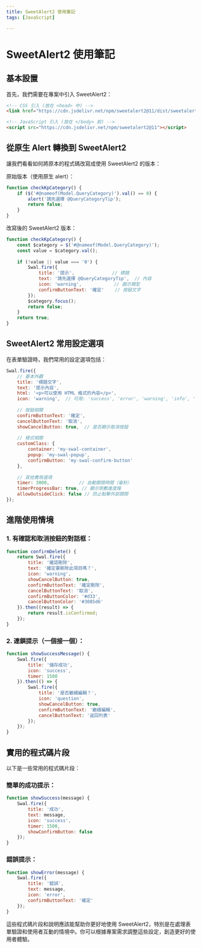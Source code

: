 ```yaml
---
title: SweetAlert2 使用筆記
tags: [JavaScript]

---
```


# SweetAlert2 使用筆記

## 基本設置

首先，我們需要在專案中引入 SweetAlert2：

```html
<!-- CSS 引入 (放在 <head> 中) -->
<link href="https://cdn.jsdelivr.net/npm/sweetalert2@11/dist/sweetalert2.min.css" rel="stylesheet">

<!-- JavaScript 引入 (放在 </body> 前) -->
<script src="https://cdn.jsdelivr.net/npm/sweetalert2@11"></script>
```

## 從原生 Alert 轉換到 SweetAlert2 

讓我們看看如何將原本的程式碼改寫成使用 SweetAlert2 的版本：

原始版本（使用原生 alert）：
```javascript
function checkKpCategory() {
    if ($('#@nameof(Model.QueryCategory)').val() == 0) { 
        alert('請先選擇 @QueryCategoryTip');
        return false;        
    }    
}
```

改寫後的 SweetAlert2 版本：
```javascript
function checkKpCategory() {
    const $category = $('#@nameof(Model.QueryCategory)');
    const value = $category.val();
    
    if (!value || value === '0') {
        Swal.fire({
            title: '提示',              // 標題
            text: '請先選擇 @QueryCategoryTip',  // 內容
            icon: 'warning',            // 圖示類型
            confirmButtonText: '確定'    // 按鈕文字
        });
        $category.focus();
        return false;
    }
    return true;
}
```

## SweetAlert2 常用設定選項

在表單驗證時，我們常用的設定選項包括：

```javascript
Swal.fire({
    // 基本外觀
    title: '標題文字',
    text: '提示內容',
    html: '<p>可以使用 HTML 格式的內容</p>',
    icon: 'warning',  // 可用: 'success', 'error', 'warning', 'info', 'question'
    
    // 按鈕相關
    confirmButtonText: '確定',
    cancelButtonText: '取消',
    showCancelButton: true,  // 是否顯示取消按鈕
    
    // 樣式相關
    customClass: {
        container: 'my-swal-container',
        popup: 'my-swal-popup',
        confirmButton: 'my-swal-confirm-button'
    },
    
    // 其他實用選項
    timer: 3000,           // 自動關閉時間（毫秒）
    timerProgressBar: true, // 顯示倒數進度條
    allowOutsideClick: false // 防止點擊外部關閉
});
```

## 進階使用情境

### 1. 有確認和取消按鈕的對話框：

```javascript
function confirmDelete() {
    return Swal.fire({
        title: '確認刪除',
        text: '確定要刪除此項目嗎？',
        icon: 'warning',
        showCancelButton: true,
        confirmButtonText: '確定刪除',
        cancelButtonText: '取消',
        confirmButtonColor: '#d33',
        cancelButtonColor: '#3085d6'
    }).then((result) => {
        return result.isConfirmed;
    });
}
```

### 2. 連鎖提示（一個接一個）：

```javascript
function showSuccessMessage() {
    Swal.fire({
        title: '儲存成功',
        icon: 'success',
        timer: 1500
    }).then(() => {
        Swal.fire({
            title: '是否繼續編輯？',
            icon: 'question',
            showCancelButton: true,
            confirmButtonText: '繼續編輯',
            cancelButtonText: '返回列表'
        });
    });
}
```

## 實用的程式碼片段

以下是一些常用的程式碼片段：

### 簡單的成功提示：
```javascript
function showSuccess(message) {
    Swal.fire({
        title: '成功',
        text: message,
        icon: 'success',
        timer: 1500,
        showConfirmButton: false
    });
}
```

### 錯誤提示：
```javascript
function showError(message) {
    Swal.fire({
        title: '錯誤',
        text: message,
        icon: 'error',
        confirmButtonText: '確定'
    });
}
```

這些程式碼片段和說明應該能幫助你更好地使用 SweetAlert2，特別是在處理表單驗證和使用者互動的情境中。你可以根據專案需求調整這些設定，創造更好的使用者體驗。